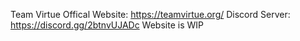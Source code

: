 Team Virtue Offical Website: https://teamvirtue.org/
Discord Server: https://discord.gg/2btnvUJADc
Website is WIP
